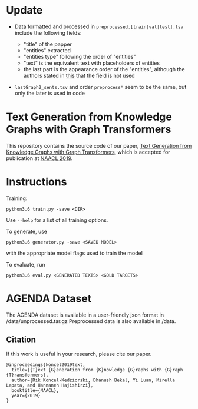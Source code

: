 # Update
- Data formatted and processed in `preprocessed.[train|val|test].tsv` include the following fields:
  - "title" of the papper
  - "entities" extracted
  - "entities type" following the order of "entities"
  - "text" is the equivalent text with placeholders of entities
  - the last part is the appearance order of the "entities", although the authors stated in [this](!https://github.com/rikdz/GraphWriter/issues/4) that the field is not used

- `lastGraph2_sents.tsv` and order `preprocess*` seem to be the same, but only the later is used in code

# Text Generation from Knowledge Graphs with Graph Transformers

This repository contains the source code of our paper, [Text Generation from Knowledge Graphs with Graph Transformers](https://arxiv.org/abs/1904.02342), which is accepted for publication at [NAACL 2019](http://naacl2019.org/).

# Instructions

Training:
```
python3.6 train.py -save <DIR>
```
Use ``--help`` for a list of all training options.

To generate, use 
```
python3.6 generator.py -save <SAVED MODEL>
``` 
with the appropriate model flags used to train the model

To evaluate, run
```
python3.6 eval.py <GENERATED TEXTS> <GOLD TARGETS>
```


# AGENDA Dataset

The AGENDA dataset is available in a user-friendly json format in /data/unprocessed.tar.gz
Preprocessed data is also available in /data.


## Citation
If this work is useful in your research, please cite our paper.
```
@inproceedings{koncel2019text,
  title={{T}ext {G}eneration from {K}nowledge {G}raphs with {G}raph {T}ransformers},
  author={Rik Koncel-Kedziorski, Dhanush Bekal, Yi Luan, Mirella Lapata, and Hannaneh Hajishirzi},
  booktitle={NAACL},
  year={2019}
}
```

